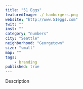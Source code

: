 ```yaml
---
title: "51 Eggs"
featuredImage: ./-hamburgers.png
website: "http://www.51eggs.com"
twit: ""
inst: ""
category: "numbers"
city: "Seattle"
neighborhood: "Georgetown"
size: "small"
map: ""
tags:
    - branding
published: true
---
```


Description
